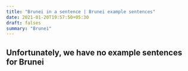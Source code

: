 ```yaml
---
title: "Brunei in a sentence | Brunei example sentences"
date: 2021-01-20T19:57:50+05:30
draft: falses
summary: "Brunei"
---
```

## Unfortunately, we have no example sentences for Brunei                 
